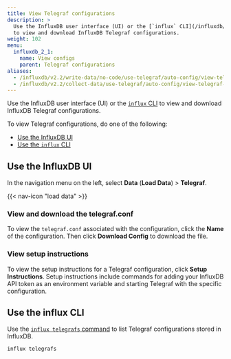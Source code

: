 ```yaml
---
title: View Telegraf configurations
description: >
  Use the InfluxDB user interface (UI) or the [`influx` CLI](/influxdb/v2.2/reference/cli/influx/)
  to view and download InfluxDB Telegraf configurations.
weight: 102
menu:
  influxdb_2_1:
    name: View configs
    parent: Telegraf configurations
aliases:
  - /influxdb/v2.2/write-data/no-code/use-telegraf/auto-config/view-telegraf-config/
  - /influxdb/v2.2/collect-data/use-telegraf/auto-config/view-telegraf-config
---
```


Use the InfluxDB user interface (UI) or the [`influx` CLI](/influxdb/v2.2/reference/cli/influx/)
to view and download InfluxDB Telegraf configurations.

To view Telegraf configurations, do one of the following:

- [Use the InfluxDB UI](#use-the-influxdb-ui)
- [Use the `influx` CLI](#use-the-influx-cli)

## Use the InfluxDB UI
In the navigation menu on the left, select **Data** (**Load Data**) > **Telegraf**.

{{< nav-icon "load data" >}}

### View and download the telegraf.conf
To view the `telegraf.conf` associated with the configuration,
click the **Name** of the configuration.
Then click **Download Config** to download the file.

### View setup instructions
To view the setup instructions for a Telegraf configuration, click **Setup Instructions**.
Setup instructions include commands for adding your InfluxDB API token
as an environment variable and starting Telegraf with the specific configuration.

## Use the influx CLI
Use the [`influx telegrafs` command](/influxdb/v2.2/reference/cli/influx/telegrafs/) to
list Telegraf configurations stored in InfluxDB.

```sh
influx telegrafs
```
